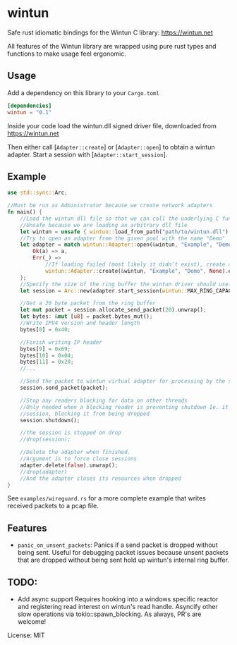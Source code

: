 # wintun

Safe rust idiomatic bindings for the Wintun C library: <https://wintun.net>

All features of the Wintun library are wrapped using pure rust types and functions to make
usage feel ergonomic.

## Usage

Add a dependency on this library to your `Cargo.toml`

```toml
[dependencies]
wintun = "0.1"
```

Inside your code load the wintun.dll signed driver file, downloaded from <https://wintun.net>

Then either call [`Adapter::create`] or [`Adapter::open`] to obtain a wintun
adapter. Start a session with [`Adapter::start_session`].

## Example
```rust
use std::sync::Arc;

//Must be run as Administrator because we create network adapters
fn main() {
    //Load the wintun dll file so that we can call the underlying C functions
    //Unsafe because we are loading an arbitrary dll file
    let wintun = unsafe { wintun::load_from_path("path/to/wintun.dll") }.expect("Failed to load wintun dll");
    //Try to open an adapter from the given pool with the name "Demo"
    let adapter = match wintun::Adapter::open(&wintun, "Example", "Demo") {
        Ok(a) => a,
        Err(_) =>
            //If loading failed (most likely it didn't exist), create a new one
            wintun::Adapter::create(&wintun, "Example", "Demo", None).expect("Failed to create wintun adapter!").adapter,
    };
    //Specify the size of the ring buffer the wintun driver should use.
    let session = Arc::new(adapter.start_session(wintun::MAX_RING_CAPACITY).unwrap());

    //Get a 20 byte packet from the ring buffer
    let mut packet = session.allocate_send_packet(20).unwrap();
    let bytes: &mut [u8] = packet.bytes_mut();
    //Write IPV4 version and header length
    bytes[0] = 0x40;

    //Finish writing IP header
    bytes[9] = 0x69;
    bytes[10] = 0x04;
    bytes[11] = 0x20;
    //...

    //Send the packet to wintun virtual adapter for processing by the system
    session.send_packet(packet);

    //Stop any readers blocking for data on other threads
    //Only needed when a blocking reader is preventing shutdown Ie. it holds an Arc to the
    //session, blocking it from being dropped
    session.shutdown();

    //the session is stopped on drop
    //drop(session);

    //Delete the adapter when finished.
    //Argument is to force close sessions
    adapter.delete(false).unwrap();
    //drop(adapter)
    //And the adapter closes its resources when dropped
}

```

See `examples/wireguard.rs` for a more complete example that writes received packets to a pcap
file.

## Features

- `panic_on_unsent_packets`: Panics if a send packet is dropped without being sent. Useful for
debugging packet issues because unsent packets that are dropped without being sent hold up
wintun's internal ring buffer.

## TODO:
- Add async support
Requires hooking into a windows specific reactor and registering read interest on wintun's read
handle. Asyncify other slow operations via tokio::spawn_blocking. As always, PR's are welcome!


License: MIT
